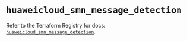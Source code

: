 # `huaweicloud_smn_message_detection`

Refer to the Terraform Registry for docs: [`huaweicloud_smn_message_detection`](https://registry.terraform.io/providers/huaweicloud/huaweicloud/1.71.1/docs/resources/smn_message_detection).
